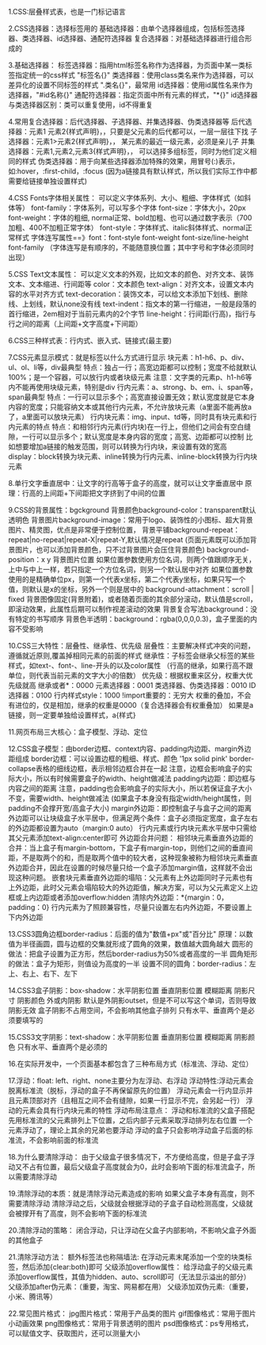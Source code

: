 1.CSS:层叠样式表，也是一门标记语言

2.CSS选择器：选择标签用的
    基础选择器：由单个选择器组成，包括标签选择器、类选择器、id选择器、通配符选择器
    复合选择器：对基础选择器进行组合形成的

3.基础选择器：
    标签选择器：指用html标签名称作为选择器，为页面中某一类标签指定统一的css样式 "标签名{}"
    类选择器：使用class类名来作为选择器，可以差异化的设置不同标签的样式 ".类名{}"，最常用
    id选择器：使用id属性名来作为选择器，"#id名称{}"
    通配符选择器：指定页面中所有元素的样式，"*{}"
    id选择器与类选择器区别：类可以重复使用，id不得重复

4.常用复合选择器：后代选择器、子选择器、并集选择器、伪类选择器等
    后代选择器：元素1 元素2{样式声明}，，只要是父元素的后代都可以，一层一层往下找
    子选择器：元素1>元素2{样式声明}，， 某元素的最近一级元素，必须是亲儿子
    并集选择器：元素1,元素2,元素3{样式声明}，， 可以选择多组标签，同时为他们定义相同的样式
    伪类选择器：用于向某些选择器添加特殊的效果，用冒号(:)表示，如:hover，:first-child，:focus
    (因为a链接具有默认样式，所以我们实际工作中都需要给链接单独设置样式)


4.CSS Fonts字体相关属性：
    可以定义字体系列、大小、粗细、字体样式（如斜体等）
    font-family：字体系列，可以写多个字体
    font-size：字体大小，20px
    font-weight：字体的粗细, normal正常、bold加粗、也可以通过数字表示（700加粗、400不加粗正常字体）
    font-style：字体样式、italic斜体样式、normal正常样式
    字体连写属性==》font：font-style font-weight font-size/line-height font-family
    （字体连写是有顺序的，不能随意换位置；其中字号和字体必须同时出现）

5.CSS Text文本属性：
    可以定义文本的外观，比如文本的颜色、对齐文本、装饰文本、文本缩进、行间距等
    color：文本颜色
    text-align：对齐文本，设置文本内容的水平对齐方式
    text-decoration：装饰文本，可以给文本添加下划线、删除线、上划线，默认none没有线
    text-indent：指文本的第一行缩进，一般是段落的首行缩进，2em相对于当前元素内的2个字节
    line-height：行间距(行高)，指行与行之间的距离（上间距+文字高度+下间距）

6.CSS三种样式表：行内式、嵌入式、链接式(最主要)

7.CSS元素显示模式：就是标签以什么方式进行显示
    块元素：h1-h6、p、div、ul、ol、li等，div最典型
        特点：独占一行；高宽边距都可以控制；宽度不给就默认100%；是一个容器，可以放行内或者块级元素
        注意：文字类的元素p、h1-h6等内不能再使用块级元素，特别是div
    行内元素：a、strong、b、em、i、span等，span最典型
        特点：一行可以显示多个；高宽直接设置无效；默认宽度就是它本身内容的宽度；只能容纳文本或其他行内元素，不允许放块元素（a里面不能再放a了，a里面可以放块元素）
    行内块元素：img、input、td等，同时具有块元素和行内元素的特点
        特点：和相邻行内元素(行内块)在一行上，但他们之间会有空白缝隙，一行可以显示多个；默认宽度是本身内容的宽度；高宽、边距都可以控制
        比如想要增加a链接的触发范围，则可以转换为行内块，来设置有效的宽高
    display：block转换为块元素、inline转换为行内元素、inline-block转换为行内块元素

8.单行文字垂直居中：让文字的行高等于盒子的高度，就可以让文字垂直居中
    原理：行高的上间距+下间距把文字挤到了中间的位置

9.CSS的背景属性：bgckground
    背景颜色background-color：transparent默认透明色
    背景图片background-image：常用于logo、装饰性的小图标、超大背景图片、精灵图，优点是非常便于控制位置，
    背景平铺background-repeat：repeat|no-repeat|repeat-X|repeat-Y,默认情况是repeat
    (页面元素既可以添加背景图片，也可以添加背景颜色，只不过背景图片会压住背景颜色)
    background-position：x y  背景图片位置
        如果位置参数使用方位名词，则两个值跟顺序无关，上中与中上一样，若只指定一个方位名词，则另一个默认居中对齐
        如果位置参数使用的是精确单位px，则第一个代表x坐标，第二个代表y坐标，如果只写一个值，则默认是x的坐标，另外一个则是居中的
    background-attachment：scroll | fixed  背景图像固定(背景附着)，或者随着页面的其余部分滚动，默认值是scroll，即滚动效果，此属性后期可以制作视差滚动的效果
    背景复合写法background：没有特定的书写顺序
    背景色半透明：background：rgba(0,0,0,0.3)，盒子里面的内容不受影响

10.CSS三大特性：层叠性、继承性、优先级
    层叠性：主要解决样式冲突的问题，遵循就近原则,覆盖掉相同元素的前面的样式
    继承性：子标签会继承父标签的某些样式，如text-、font-、line-开头的以及color属性
    （行高的继承，如果行高不跟单位，则代表当前元素的文字大小的倍数）
    优先级：根据权重来区分，权重大优先级就高
        继承或者*：0000
        元素选择器：0001
        类选择器、伪类选择器：0010
        ID选择器：0100
        行内样式style：1000
        !import重要的：无穷大
        权重的叠加，不会有进位的，仅是相加，继承的权重是0000（复合选择器会有权重叠加）
        如果是a链接，则一定要单独给设置样式，a{样式}

11.网页布局三大核心：盒子模型、浮动、定位

12.CSS盒子模型：由border边框、context内容、padding内边距、margin外边距组成
    border边框：可以设置边框的粗细、样式、颜色  '1px solid pink'
        border-collapse表格的细线边框，表示相邻边框合并在一起
        注意，边框会影响盒子的实际大小，所以有时候需要盒子的width、height做减法
    padding内边距：即边框与内容之间的距离
        注意，padding也会影响盒子的实际大小，所以若保证盒子大小不变，需要width、height做减法
        (如果盒子本身没有指定width/height属性，则padding不会撑开宽/高盒子大小)
    margin外边距：即控制盒子与盒子之间的距离
        外边距可以让块级盒子水平居中，但满足两个条件：盒子必须指定宽度，盒子左右的外边距都设置为auto（margin:0 auto）
        行内元素或行内块元素水平居中只需给其父元素添加text-align:center即可
    外边距合并问题：
        相邻块元素垂直外边距的合并：当上盒子有margin-bottom，下盒子有margin-top，则他们之间的垂直间距，不是取两个的和，而是取两个值中的较大者，这种现象被称为相邻块元素垂直外边距合并，因此在设置的时候尽量只给一个盒子添加margin值，这样就不会出现这种问题。
        嵌套块元素垂直外边距的塌陷：父元素有上外边距同时子元素也有上外边距，此时父元素会塌陷较大的外边距值，解决方案，可以为父元素定义上边框或上内边距或者添加overflow:hidden
    清除内外边距：*{margin：0，padding：0}
    行内元素为了照顾兼容性，尽量只设置左右内外边距，不要设置上下内外边距

13.CSS3圆角边框border-radius：后面的值为"数值+px"或"百分比"
    原理：以数值为半径画圆，圆与边框的交集就形成了圆角的效果，数值越大圆角越大
    圆形的做法：把盒子设置为正方形，然后border-radius为50%或者高度的一半
    圆角矩形的做法：盒子为矩形，则值设为高度的一半
    设置不同的圆角：border-radius：左上、右上、右下、左下

14.CSS3盒子阴影：box-shadow：水平阴影位置  垂直阴影位置  模糊距离  阴影尺寸  阴影颜色  外或内阴影
    默认是外阴影outset，但是不可以写这个单词，否则导致阴影无效
    盒子阴影不占用空间，不会影响其他盒子排列
    只有水平、垂直两个是必须要填写的

15.CSS3文字阴影：text-shadow：水平阴影位置 垂直阴影位置 模糊距离 阴影颜色
    只有水平、垂直两个是必须的

16.在实际开发中，一个页面基本都包含了三种布局方式（标准流、浮动、定位）

17.浮动：float: left、right、none主要分为左浮动、右浮动
    浮动特性:浮动元素会脱离标准流（脱标，浮动的盒子不再保留原先的位置）
            浮动元素会一行内显示并且元素顶部对齐（且相互之间不会有缝隙，如果一行显示不完，会另起一行）
            浮动的元素会具有行内块元素的特性
    浮动布局注意点：
        浮动和标准流的父盒子搭配
            先用标准流的父元素排列上下位置，之后内部子元素采取浮动排列左右位置
        一个元素浮动了，理论上其余的兄弟也要浮动
            浮动的盒子只会影响浮动盒子后面的标准流，不会影响前面的标准流

18.为什么要清除浮动：
    由于父级盒子很多情况下，不方便给高度，但是子盒子浮动又不占有位置，最后父级盒子高度就会为0，此时会影响下面的标准流盒子，所以需要清除浮动

19.清除浮动的本质：就是清除浮动元素造成的影响
    如果父盒子本身有高度，则不需要清除浮动
    清除浮动之后，父级就会根据浮动的子盒子自动检测高度，父级就会被撑开有了高度，则不会影响下面的标准流

20.清除浮动的策略：
    闭合浮动，只让浮动在父盒子内部影响，不影响父盒子外面的其他盒子

21.清除浮动方法：
    额外标签法也称隔墙法:
        在浮动元素末尾添加一个空的块类标签，然后添加{clear:both}即可
    父级添加overflow属性：
        给浮动盒子的父级元素添加overflow属性，其值为hidden、auto、scroll即可（无法显示溢出的部分）
    父级添加after伪元素：（重要，淘宝、网易都在用）
    父级添加双伪元素:（重要，小米、腾讯等）

22.常见图片格式：
    jpg图片格式：常用于产品类的图片
    gif图像格式：常用于图片小动画效果
    png图像格式：常用于背景透明的图片
    psd图像格式：ps专用格式，可以赋值文字、获取图片，还可以测量大小
